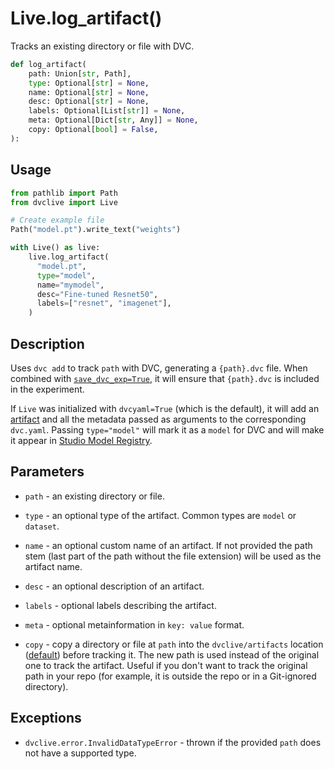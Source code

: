 # Live.log_artifact()

Tracks an existing directory or file with DVC.

```py
def log_artifact(
    path: Union[str, Path],
    type: Optional[str] = None,
    name: Optional[str] = None,
    desc: Optional[str] = None,
    labels: Optional[List[str]] = None,
    meta: Optional[Dict[str, Any]] = None,
    copy: Optional[bool] = False,
):
```

## Usage

```py
from pathlib import Path
from dvclive import Live

# Create example file
Path("model.pt").write_text("weights")

with Live() as live:
    live.log_artifact(
      "model.pt",
      type="model",
      name="mymodel",
      desc="Fine-tuned Resnet50",
      labels=["resnet", "imagenet"],
    )
```

## Description

Uses `dvc add` to track `path` with DVC, generating a `{path}.dvc` file. When
combined with [`save_dvc_exp=True`](/doc/dvclive#initialize-dvclive), it will
ensure that `{path}.dvc` is included in the experiment.

If `Live` was initialized with `dvcyaml=True` (which is the default), it will
add an [artifact](/doc/user-guide/project-structure/dvcyaml-files#artifacts) and
all the metadata passed as arguments to the corresponding `dvc.yaml`. Passing
`type="model"` will mark it as a `model` for DVC and will make it appear in
[Studio Model Registry](/doc/studio).

## Parameters

- `path` - an existing directory or file.

- `type` - an optional type of the artifact. Common types are `model` or
  `dataset`.

- `name` - an optional custom name of an artifact. If not provided the path stem
  (last part of the path without the file extension) will be used as the
  artifact name.

- `desc` - an optional description of an artifact.

- `labels` - optional labels describing the artifact.

- `meta` - optional metainformation in `key: value` format.

- `copy` - copy a directory or file at `path` into the `dvclive/artifacts`
  location ([default](/doc/dvclive/how-it-works#directory-structure)) before
  tracking it. The new path is used instead of the original one to track the
  artifact. Useful if you don't want to track the original path in your repo
  (for example, it is outside the repo or in a Git-ignored directory).

## Exceptions

- `dvclive.error.InvalidDataTypeError` - thrown if the provided `path` does not
  have a supported type.
